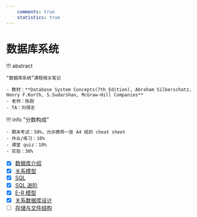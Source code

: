 ```yaml
---
    comments: true
    statistics: true
---
```


# 数据库系统

!!! abstract

    “数据库系统”课程相关笔记

    - 教材：**Database System Concepts(7th Edition), Abraham Silberschatz, Henry F.Korth, S.Sudarshan, McGraw-Hill Companies**  
    - 老师：陈刚
    - TA：刘得志

!!! info "分数构成"

    - 期末考试：50%，允许携带一张 A4 纸的 cheat sheet
    - 作业/练习：10%
    - 课堂 quiz：10%
    - 实验：30%


- [x] [数据库介绍](lec-1.md)
- [x] [关系模型](lec-2.md)
- [x] [SQL](lec-3.md)
- [x] [SQL 进阶](lec-4.md)
- [x] [E-R 模型](lec-5.md)
- [x] [关系数据库设计](lec-6.md)
- [ ] [存储与文件结构](lec-7.md)
